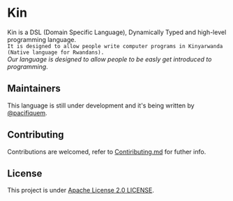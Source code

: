 # Kin

Kin is a DSL (Domain Specific Language), Dynamically Typed and high-level programming language.<br>
`It is designed to allow people write computer programs in Kinyarwanda (Native language for Rwandans).`<br>
*Our language is designed to allow people to be easly get introduced to programming*.

## Maintainers

This language is still under development and it's being written by [@pacifiquem](https://github.com/pacifiquem).

## Contributing

Contributions are welcomed, refer to [Contiributing.md](https://github.com/kin-lang/kin/blob/main/contributing.md) for futher info.

## License

This project is under [Apache License 2.0 LICENSE](https://github.com/kin-lang/kin/blob/main/LICENSE).
